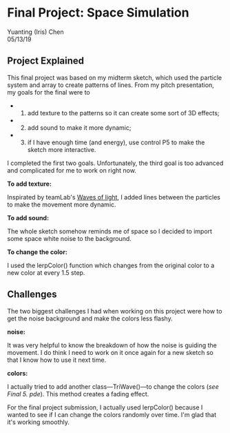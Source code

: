 # Final Project: Space Simulation

Yuanting (Iris) Chen  
05/13/19

## Project Explained

This final project was based on my midterm sketch, which used the particle system and array to create patterns of lines. From my pitch presentation, my goals for the final were to 

* 1) add texture to the patterns so it can create some sort of 3D effects;  
* 2) add sound to make it more dynamic; 
* 3) if I have enough time (and energy), use control P5 to make the sketch more interactive.

I completed the first two goals. Unfortunately, the third goal is too advanced and complicated for me to work on right now. 

**To add texture:**

Inspirated by teamLab's [Waves of light](https://www.teamlab.art/w/waves-of-light/), I added lines between the particles to make the movement more dynamic. 

**To add sound:**

The whole sketch somehow reminds me of space so I decided to import some space white noise to the background.

**To change the color:**

I used the lerpColor() function which changes from the original color to a new color at every 1.5 step. 


## Challenges

The two biggest challenges I had when working on this project were how to get the noise background and make the colors less flashy. 

**noise:**

It was very helpful to know the breakdown of how the noise is guiding the movement. I do think I need to work on it once again for a new sketch so that I know how to use it next time. 

**colors:**

I actually tried to add another class—TriWave()—to change the colors (_see Final 5. pde_). This method creates a fading effect.

For the final project submission, I actually used lerpColor() because I wanted to see if I can change the colors randomly over time. I'm glad that it's working smoothly.